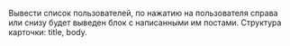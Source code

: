 Вывести список пользователей, по нажатию на пользователя справа или снизу будет выведен блок
 с написанными им постами. Структура карточки: title, body.

